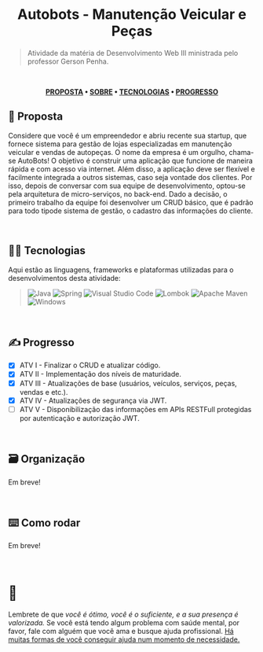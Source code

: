 <div align='center'>
  
# Autobots - Manutenção Veicular e Peças
</div>

> Atividade da matéria de Desenvolvimento Web III ministrada pelo professor Gerson Penha.

</br>

<div align="center">

**[PROPOSTA](https://github.com/chroline/well_app#-project-philosophy) • 
[SOBRE](https://github.com/chroline/well_app#-wiki) • 
[TECNOLOGIAS](https://github.com/chroline/well_app#-tech-stack) • 
[PROGRESSO](https://github.com/chroline/well_app#%EF%B8%8F-contributing)**

</div>

## 🧐 Proposta

Considere que você é um empreendedor e abriu recente sua startup, que fornece sistema para gestão de lojas especializadas em manutenção veicular e vendas de autopeças. O nome da empresa é um orgulho, chama-se AutoBots! O objetivo é construir uma aplicação que funcione de maneira rápida e com acesso via internet. Além disso, a aplicação deve ser flexível e facilmente integrada a outros sistemas, caso seja vontade dos clientes. Por isso,
depois de conversar com sua equipe de desenvolvimento, optou-se pela arquitetura de micro-serviços, no back-end. Dado a decisão, o primeiro trabalho da equipe foi desenvolver um CRUD básico, que é padrão para todo tipode sistema de gestão, o cadastro das informações do cliente.

<br />

## 👨‍💻 Tecnologias

Aqui estão as linguagens, frameworks e plataformas utilizadas para o desenvolvimentos desta atividade:

> ![Java](https://img.shields.io/badge/java-%23ED8B00.svg?style=for-the-badge&logo=java&logoColor=white)
> ![Spring](https://img.shields.io/badge/spring-%236DB33F.svg?style=for-the-badge&logo=spring&logoColor=white) 
> ![Visual Studio Code](https://img.shields.io/badge/Visual%20Studio%20Code-0078d7.svg?style=for-the-badge&logo=visual-studio-code&logoColor=white) 
> ![Lombok](https://img.shields.io/badge/lombok-%23000.svg?style=for-the-badge&logo=lombok&logoColor=white)
> ![Apache Maven](https://img.shields.io/badge/Apache%20Maven-C71A36?style=for-the-badge&logo=Apache%20Maven&logoColor=white)
> ![Windows](https://img.shields.io/badge/Windows-0078D6?style=for-the-badge&logo=windows&logoColor=white)

<br />

## ✍️ Progresso

- [X] ATV I - Finalizar o CRUD e atualizar código.
- [X] ATV II - Implementação dos níveis de maturidade.
- [X] ATV III - Atualizações de base (usuários, veículos, serviços, peças, vendas e etc.).
- [X] ATV IV - Atualizações de segurança via JWT.
- [ ] ATV V -  Disponibilização das informações em APIs RESTFull protegidas por autenticação e autorização JWT.

<br />

## 🗃️ Organização
Em breve!

<br />

## ⌨️ Como rodar
Em breve!

<br />

# 💛

Lembrete de que *você é ótimo, você é o suficiente, e a sua presença é valorizada.* Se você está tendo algum problema com saúde mental, por favor, fale com alguém que você ama e busque ajuda profissional. [Há muitas formas de você conseguir ajuda num momento de necessidade.](https://www.cvv.org.br/)

